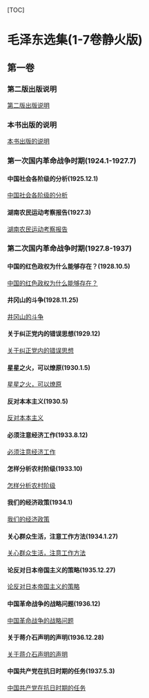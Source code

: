 [TOC]

# 毛泽东选集(1-7卷静火版)

## 第一卷

### 第二版出版说明

[第二版出版说明](毛泽东选集(1-7卷静火版)/第一卷/第二版出版说明.md)

### 本书出版的说明

[本书出版的说明](毛泽东选集(1-7卷静火版)/第一卷/本书出版的说明.md)

### 第一次国内革命战争时期(1924.1-1927.7)

#### 中国社会各阶级的分析(1925.12.1)

[中国社会各阶级的分析](毛泽东选集(1-7卷静火版)/第一卷/第一次国内革命战争时期/中国社会各阶级的分析.md)

#### 湖南农民运动考察报告(1927.3)

[湖南农民运动考察报告](毛泽东选集(1-7卷静火版)/第一卷/第一次国内革命战争时期/湖南农民运动考察报告.md)

### 第二次国内革命战争时期(1927.8-1937)

#### 中国的红色政权为什么能够存在？(1928.10.5)

[中国的红色政权为什么能够存在？](毛泽东选集(1-7卷静火版)/第一卷/第二次国内革命战争时期/中国的红色政权为什么能够存在？.md)

#### 井冈山的斗争(1928.11.25)

[井冈山的斗争](毛泽东选集(1-7卷静火版)/第一卷/第二次国内革命战争时期/井冈山的斗争.md)

#### 关于纠正党内的错误思想(1929.12)

[关于纠正党内的错误思想](毛泽东选集(1-7卷静火版)/第一卷/第二次国内革命战争时期/关于纠正党内的错误思想.md)

#### 星星之火，可以燎原(1930.1.5)

[星星之火，可以燎原](毛泽东选集(1-7卷静火版)/第一卷/第二次国内革命战争时期/星星之火，可以燎原.md)

#### 反对本本主义(1930.5)

[反对本本主义](毛泽东选集(1-7卷静火版)/第一卷/第二次国内革命战争时期/反对本本主义.md)

#### 必须注意经济工作(1933.8.12)

[必须注意经济工作](毛泽东选集(1-7卷静火版)/第一卷/第二次国内革命战争时期/必须注意经济工作.md)

#### 怎样分析农村阶级(1933.10)

[怎样分析农村阶级](毛泽东选集(1-7卷静火版)/第一卷/第二次国内革命战争时期/怎样分析农村阶级.md)

#### 我们的经济政策(1934.1)

[我们的经济政策](毛泽东选集(1-7卷静火版)/第一卷/第二次国内革命战争时期/我们的经济政策.md)

#### 关心群众生活，注意工作方法(1934.1.27)

[关心群众生活，注意工作方法](毛泽东选集(1-7卷静火版)/第一卷/第二次国内革命战争时期/关心群众生活，注意工作方法.md)

#### 论反对日本帝国主义的策略(1935.12.27)

[论反对日本帝国主义的策略](毛泽东选集(1-7卷静火版)/第一卷/第二次国内革命战争时期/论反对日本帝国主义的策略.md)

#### 中国革命战争的战略问题(1936.12)

[中国革命战争的战略问题](毛泽东选集(1-7卷静火版)/第一卷/第二次国内革命战争时期/中国革命战争的战略问题.md)

#### 关于蒋介石声明的声明(1936.12.28)

[关于蒋介石声明的声明](毛泽东选集(1-7卷静火版)/第一卷/第二次国内革命战争时期/关于蒋介石声明的声明.md)

#### 中国共产党在抗日时期的任务(1937.5.3)

[中国共产党在抗日时期的任务](毛泽东选集(1-7卷静火版)/第一卷/第二次国内革命战争时期/中国共产党在抗日时期的任务.md)
